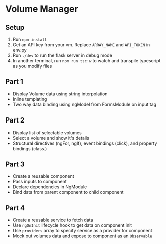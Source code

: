 # Volume Manager

## Setup
1. Run `npm install`
2. Get an API key from your vm. Replace `ARRAY_NAME` and `API_TOKEN` in env.py
3. Run `./dev` to run the flask server in debug mode
4. In another terminal, run `npm run tsc:w` to watch and transpile typescript as you modify files

## Part 1
- Display Volume data using string interpolation
- Inline templating
- Two way data binding using ngModel from FormsModule on input tag

## Part 2
- Display list of selectable volumes
- Select a volume and show it's details
- Structural directives (ngFor, ngIf), event bindings (click), and property bindings (class.<name>)

## Part 3
- Create a reusable component
- Pass inputs to component
- Declare dependencies in NgModule
- Bind data from parent component to child component

## Part 4
- Create a reusable service to fetch data
- Use `ngOnInit` lifecycle hook to get data on component init
- Use `providers` array to specify service as a provider for component
- Mock out volumes data and expose to component as an `Observable`